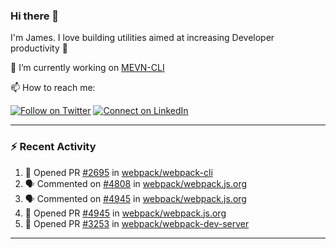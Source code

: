 ### Hi there 👋

I'm James. I love building utilities aimed at increasing Developer productivity :raised_hands: 

🔭 I’m currently working on [MEVN-CLI](https://github.com/madlabsinc/mevn-cli)

📫 How to reach me:

[![Follow on Twitter](https://img.shields.io/badge/--twitter?label=Twitter&logo=Twitter&style=social)](https://twitter.com/james_madhacks) [![Connect on LinkedIn](https://img.shields.io/badge/--linkedin?label=LinkedIn&logo=LinkedIn&style=social)](https://www.linkedin.com/in/jamesgeorge007)

---

### :zap: Recent Activity

<!--START_SECTION:activity-->
1. 💪 Opened PR [#2695](https://github.com/webpack/webpack-cli/pull/2695) in [webpack/webpack-cli](https://github.com/webpack/webpack-cli)
2. 🗣 Commented on [#4808](https://github.com/webpack/webpack.js.org/issues/4808) in [webpack/webpack.js.org](https://github.com/webpack/webpack.js.org)
3. 🗣 Commented on [#4945](https://github.com/webpack/webpack.js.org/issues/4945) in [webpack/webpack.js.org](https://github.com/webpack/webpack.js.org)
4. 💪 Opened PR [#4945](https://github.com/webpack/webpack.js.org/pull/4945) in [webpack/webpack.js.org](https://github.com/webpack/webpack.js.org)
5. 💪 Opened PR [#3253](https://github.com/webpack/webpack-dev-server/pull/3253) in [webpack/webpack-dev-server](https://github.com/webpack/webpack-dev-server)
<!--END_SECTION:activity-->

---

<!--
**jamesgeorge007/jamesgeorge007** is a ✨ _special_ ✨ repository because its `README.md` (this file) appears on your GitHub profile.

Here are some ideas to get you started:

- 🌱 I’m currently learning ...
- 👯 I’m looking to collaborate on ...
- 🤔 I’m looking for help with ...
- 💬 Ask me about ...
- 😄 Pronouns: ...
- ⚡ Fun fact: ...
-->
